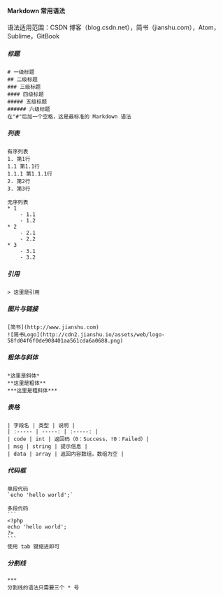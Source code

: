 
#### Markdown 常用语法

语法适用范围：CSDN 博客（blog.csdn.net），简书（jianshu.com），Atom，Sublime，GitBook

##### 标题
```
# 一级标题
## 二级标题
### 三级标题
#### 四级标题
##### 五级标题
###### 六级标题
在"#"后加一个空格，这是最标准的 Markdown 语法
```

##### 列表
```
有序列表
1. 第1行
1.1 第1.1行
1.1.1 第1.1.1行
2. 第2行
3. 第3行
```

```
无序列表
* 1
	- 1.1
	- 1.2
* 2
	- 2.1
	- 2.2
* 3
	- 3.1
	- 3.2
```

##### 引用
```
> 这里是引用
```

##### 图片与链接
```
[简书](http://www.jianshu.com)
![简书Logo](http://cdn2.jianshu.io/assets/web/logo-58fd04f6f0de908401aa561cda6a0688.png)
```

##### 粗体与斜体
```
*这里是斜体*
**这里是粗体**
***这里是粗斜体***
```

##### 表格
```
| 字段名 | 类型 | 说明 |
| :----- | -----: | :-----: |
| code | int | 返回码（0：Success，!0：Failed）|
| msg | string | 提示信息 |
| data | array | 返回内容数组，数组为空 |
```

##### 代码框
	单段代码
	`echo 'hello world';`

	多段代码
	```
	<?php
	echo 'hello world';
	?>
	```
	使用 tab 键缩进即可


##### 分割线
```
***
分割线的语法只需要三个 * 号
```
